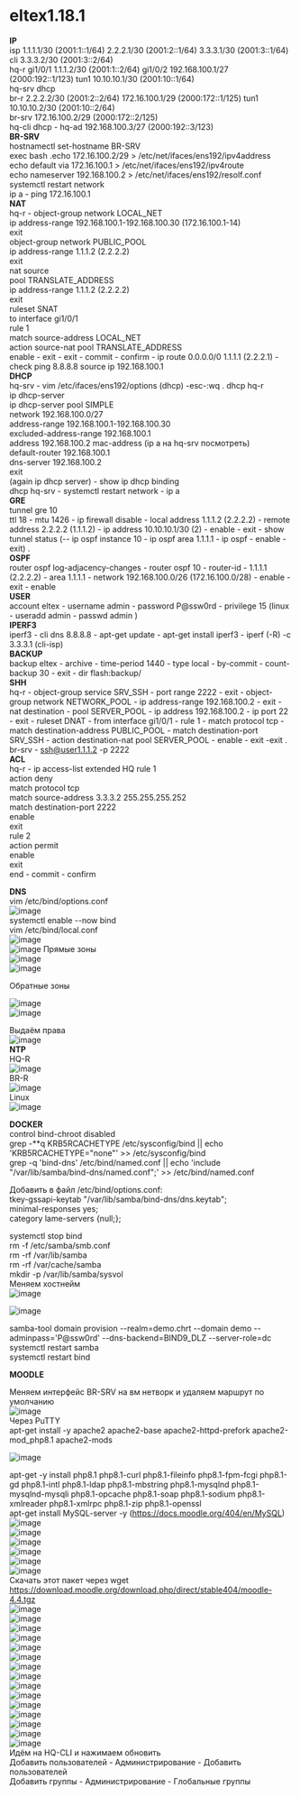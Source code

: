 # eltex1.18.1
**IP**  
isp 1.1.1.1/30 (2001:1::1/64) 2.2.2.1/30 (2001:2::1/64) 3.3.3.1/30 (2001:3::1/64)
cli 3.3.3.2/30 (2001:3::2/64)  
hq-r gi1/0/1 1.1.1.2/30 (2001:1::2/64) gi1/0/2 192.168.100.1/27 (2000:192::1/123) tun1 10.10.10.1/30 (2001:10::1/64)  
hq-srv dhcp  
br-r 2.2.2.2/30 (2001:2::2/64) 172.16.100.1/29 (2000:172::1/125) tun1 10.10.10.2/30 (2001:10::2/64)   
br-srv 172.16.100.2/29 (2000:172::2/125)  
hq-cli dhcp - hq-ad 192.168.100.3/27 (2000:192::3/123)  
**BR-SRV**  
hostnamectl set-hostname BR-SRV  
exec bash .echo 172.16.100.2/29 > /etc/net/ifaces/ens192/ipv4address  
echo default via 172.16.100.1 > /etc/net/ifaces/ens192/ipv4route  
echo nameserver 192.168.100.2 > /etc/net/ifaces/ens192/resolf.conf  
systemctl restart network  
ip a - ping 172.16.100.1   
**NAT**   
hq-r - object-group network LOCAL_NET  
ip address-range 192.168.100.1-192.168.100.30 (172.16.100.1-14)  
exit  
object-group network PUBLIC_POOL  
ip address-range 1.1.1.2 (2.2.2.2)  
exit  
nat source  
pool TRANSLATE_ADDRESS  
ip address-range 1.1.1.2 (2.2.2.2)  
exit  
ruleset SNAT   
to interface gi1/0/1   
rule 1  
match source-address LOCAL_NET  
action source-nat pool TRANSLATE_ADDRESS  
enable - exit - exit - commit - confirm - ip route 0.0.0.0/0 1.1.1.1 (2.2.2.1) - check ping 8.8.8.8 source ip 192.168.100.1  
**DHCP**    
hq-srv - vim /etc/ifaces/ens192/options (dhcp) -esc-:wq .
dhcp hq-r   
ip dhcp-server    
ip dhcp-server pool SIMPLE  
network 192.168.100.0/27     
address-range 192.168.100.1-192.168.100.30    
excluded-address-range 192.168.100.1  
address 192.168.100.2 mac-address (ip a на hq-srv посмотреть)  
default-router 192.168.100.1  
dns-server 192.168.100.2  
exit     
(again ip dhcp server) - show ip dhcp binding  
dhcp hq-srv - systemctl restart network  - ip a  
**GRE**     
tunnel gre 10  
ttl 18 - mtu 1426 - ip firewall disable - local address 1.1.1.2 (2.2.2.2) - remote address 2.2.2.2 (1.1.1.2) - ip address 10.10.10.1/30 (2) - enable - exit - show tunnel status (-- ip ospf instance 10 - ip ospf area 1.1.1.1 - ip ospf - enable - exit) .  
**OSPF**  
router ospf log-adjacency-changes - router ospf 10 - router-id - 1.1.1.1 (2.2.2.2) - area 1.1.1.1 - network 192.168.100.0/26 (172.16.100.0/28) - enable - exit - enable   
**USER**   
account eltex - username admin - password P@ssw0rd - privilege 15 (linux - useradd admin - passwd admin )  
**IPERF3**  
iperf3 - cli dns 8.8.8.8 - apt-get update - apt-get install iperf3 - iperf (-R) -c 3.3.3.1 (cli-isp)  
**BACKUP**   
backup eltex - archive - time-period 1440 - type local - by-commit - count-backup 30 - exit - dir flash:backup/  
**SHH**  
hq-r - object-group service SRV_SSH - port range 2222 - exit - object-group network NETWORK_POOL - ip address-range 192.168.100.2 - exit - nat destination - pool SERVER_POOL - ip address 192.168.100.2 - ip port 22 - exit - ruleset DNAT - from interface gi1/0/1 - rule 1 - match protocol tcp - match destination-address PUBLIC_POOL - match destination-port SRV_SSH - action destination-nat pool SERVER_POOL - enable - exit -exit .
br-srv - ssh@user1.1.1.2 -p 2222   
**ACL**   
hq-r - ip access-list extended HQ
rule 1  
action deny  
match protocol tcp  
match source-address 3.3.3.2 255.255.255.252  
match destination-port 2222  
enable   
exit  
rule 2  
action permit  
enable  
exit  
end - commit - confirm

**DNS**  
vim /etc/bind/options.conf  
![image](https://github.com/karterbratihka/eltexrus/assets/154001162/580ef92b-7673-4ddd-8a9d-ac0c7441ffd6)  
systemctl enable --now bind  
vim /etc/bind/local.conf     
![image](https://github.com/karterbratihka/eltexrus/assets/154001162/3ca151d5-cfda-4af8-b488-818fef4bbc8e)   
![image](https://github.com/karterbratihka/eltexrus/assets/154001162/f3ace640-a198-49ce-9943-abcaaf3e1d71)
Прямые зоны   
 ![image](https://github.com/karterbratihka/eltexrus/assets/154001162/605920ce-9c7b-4f7d-a8e5-1eb515371c47)  
![image](https://github.com/karterbratihka/eltexrus/assets/154001162/ba2e4366-3cfb-4e52-b6f8-7f8f69dc6d31)  

Обратные зоны
 
 ![image](https://github.com/karterbratihka/eltexrus/assets/154001162/7557e1a0-593a-4737-a56c-3778ca54ffdd)  
 ![image](https://github.com/karterbratihka/eltexrus/assets/154001162/48a93c3c-4ca2-4c00-a6bc-3ffc52224ed9)     

Выдаём права  
 ![image](https://github.com/karterbratihka/eltexrus/assets/154001162/49e60767-13eb-42d3-ad7a-63b6d55b9911)   
 **NTP**  
 HQ-R  
 ![image](https://github.com/karterbratihka/eltexrus/assets/154001162/93183d5b-6770-406d-959a-9ce1d526b3f4)   
 BR-R  
 ![image](https://github.com/karterbratihka/eltexrus/assets/154001162/bcfd84bf-0bad-4411-b0aa-948605e4ccd1)   
 Linux   
 ![image](https://github.com/karterbratihka/eltexrus/assets/154001162/60295a6e-6c04-40fa-86f5-78e70eba6d8e)  


**DOCKER**   
control bind-chroot disabled   
grep -**q KRB5RCACHETYPE /etc/sysconfig/bind || echo 'KRB5RCACHETYPE="none"' >> /etc/sysconfig/bind   
grep -q 'bind-dns' /etc/bind/named.conf || echo 'include "/var/lib/samba/bind-dns/named.conf";' >> /etc/bind/named.conf   

Добавить в файл  /etc/bind/options.conf:   
tkey-gssapi-keytab "/var/lib/samba/bind-dns/dns.keytab";   
        minimal-responses yes;     
category lame-servers {null;};   

systemctl stop bind   
rm -f /etc/samba/smb.conf    
rm -rf /var/lib/samba    
rm -rf /var/cache/samba   
mkdir -p /var/lib/samba/sysvol   
Меняем хостнейм   
![image](https://github.com/karterbratihka/eltex1.18.1/assets/154001162/db02a5d2-1d99-434b-81aa-f26245ce1bfb)   

![image](https://github.com/karterbratihka/eltex1.18.1/assets/154001162/96658d6b-8019-4140-b5f0-cc93dca0431d)   

samba-tool domain provision --realm=demo.chrt --domain demo --adminpass='P@ssw0rd' --dns-backend=BIND9_DLZ --server-role=dc   
systemctl restart samba   
systemctl restart bind   


**MOODLE**  

 Меняем интерфейс BR-SRV на  вм нетворк и удаляем маршрут по умолчанию  
 ![image](https://github.com/karterbratihka/eltex1.18.1/assets/154001162/5fa86441-6495-4b5f-a1d8-b68bb66107c1)   
 Через PuTTY   
apt-get install -y apache2 apache2-base apache2-httpd-prefork apache2-mod_php8.1 apache2-mods   

![image](https://github.com/karterbratihka/eltex1.18.1/assets/154001162/229a46f4-58f1-4354-b62f-c066f8a1cc73)   

apt-get -y install php8.1 php8.1-curl php8.1-fileinfo php8.1-fpm-fcgi php8.1-gd php8.1-intl php8.1-ldap php8.1-mbstring php8.1-mysqlnd php8.1-mysqlnd-mysqli php8.1-opcache php8.1-soap php8.1-sodium php8.1-xmlreader php8.1-xmlrpc php8.1-zip php8.1-openssl   
apt-get install MySQL-server -y (https://docs.moodle.org/404/en/MySQL)   
![image](https://github.com/karterbratihka/eltex1.18.1/assets/154001162/d2bc7153-b610-4084-90ac-e8ef2bf741b5)   
![image](https://github.com/karterbratihka/eltex1.18.1/assets/154001162/12a055d2-e519-472f-a9f7-9095edc0f1f1)   
![image](https://github.com/karterbratihka/eltex1.18.1/assets/154001162/c28d3074-146e-4a4c-bfb9-7e679674ad2e)   
![image](https://github.com/karterbratihka/eltex1.18.1/assets/154001162/7af7c0b3-afe1-4520-b93f-988e60533dcb)  
![image](https://github.com/karterbratihka/eltex1.18.1/assets/154001162/5e021e8c-2efa-45be-9bac-28a6d0caf7bd)   
![image](https://github.com/karterbratihka/eltex1.18.1/assets/154001162/9da62022-038d-4ea5-b307-c2e36dd616a4)  
Скачать этот пакет через wget     
https://download.moodle.org/download.php/direct/stable404/moodle-4.4.tgz   
![image](https://github.com/karterbratihka/eltex1.18.1/assets/154001162/03d02064-ca7a-48ab-a340-e88e3a7143ef)   
![image](https://github.com/karterbratihka/eltex1.18.1/assets/154001162/caae0063-4f42-48e7-807a-ce00f5464bd5)  
![image](https://github.com/karterbratihka/eltex1.18.1/assets/154001162/9dfcf851-8449-406a-88b0-615045d9bbc0)  
![image](https://github.com/karterbratihka/eltex1.18.1/assets/154001162/f17360e7-cf82-47c7-8eb0-b6e2403bf5af)   
![image](https://github.com/karterbratihka/eltex1.18.1/assets/154001162/c5a36801-68a8-4dac-85b8-067102c5cc51)  
![image](https://github.com/karterbratihka/eltex1.18.1/assets/154001162/64e8759c-b7f0-4050-b68e-d7df1f9390ef)  
![image](https://github.com/karterbratihka/eltex1.18.1/assets/154001162/ef229343-64ac-4ff5-b4b2-452bf43c6053)    
![image](https://github.com/karterbratihka/eltex1.18.1/assets/154001162/c3e5b8a3-cfec-4d50-9f45-bdf142b024d4)   
![image](https://github.com/karterbratihka/eltex1.18.1/assets/154001162/7053d6d7-2364-4af4-895f-5266cf0c1ad1)   
![image](https://github.com/karterbratihka/eltex1.18.1/assets/154001162/f8cfcf31-eb5f-4e61-8c1c-56fe5d962b42)   
![image](https://github.com/karterbratihka/eltex1.18.1/assets/154001162/6014e44a-422e-4f9a-b44d-3537675607da)   
![image](https://github.com/karterbratihka/eltex1.18.1/assets/154001162/0b3bc2a7-a4bd-4770-8e70-722a50209cde)   
![image](https://github.com/karterbratihka/eltex1.18.1/assets/154001162/a26683df-4236-480e-a01a-68ab27273e45)   
![image](https://github.com/karterbratihka/eltex1.18.1/assets/154001162/a7d07b5b-7ced-4e41-9993-941e48c486e5)   
![image](https://github.com/karterbratihka/eltex1.18.1/assets/154001162/cf1011fd-a329-48a2-9466-e1f135866d8f)   
Идём на HQ-CLI и нажимаем обновить   
Добавить пользователей - Администрирование - Добавить пользователей   
Добавить группы - Администрирование - Глобальные группы   









 
  














 



